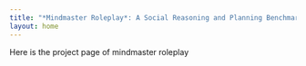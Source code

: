 ```yaml
---
title: "*Mindmaster Roleplay*: A Social Reasoning and Planning Benchmark"
layout: home
---
```


Here is the project page of mindmaster roleplay
